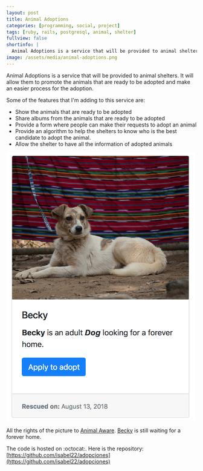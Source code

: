 ```yaml
---
layout: post
title: Animal Adoptions
categories: [programming, social, project]
tags: [ruby, rails, postgresql, animal, shelter]
fullview: false
shortinfo: |
  Animal Adoptions is a service that will be provided to animal shelters. It will allow them to promote the animals that are ready to be adopted and make an easier process for the adoption.<br><br>
image: /assets/media/animal-adoptions.png
---
```


Animal Adoptions is a service that will be provided to animal shelters. It will allow them to promote the animals that are ready to be adopted and make an easier process for the adoption.

Some of the features that I'm adding to this service are:

- Show the animals that are ready to be adopted
- Share albums from the animals that are ready to be adopted
- Provide a form where people can make their requests to adopt an animal
- Provide an algorithm to help the shelters to know who is the best candidate to adopt the animal.
- Allow the shelter to have all the information of adopted animals

![adoption-card](/assets/media/animal-adoptions.png)

All the rights of the picture to [Animal Aware](https://animalaware.org/en/).
[Becky](https://www.facebook.com/AdopcionesAnimalAware/photos/a.689135964444531/2092281147463332/?type=3&theater) is still waiting for a forever home.

The code is hosted on :octocat:. Here is the repository: [https://github.com/isabel22/adopciones](https://github.com/isabel22/adopciones)
